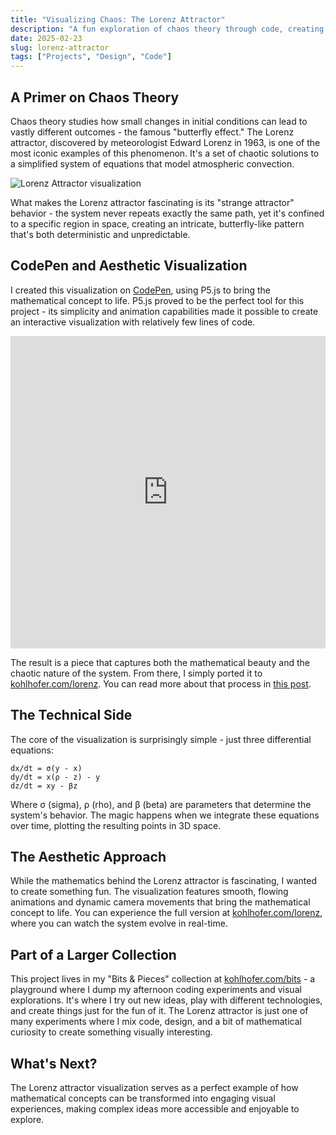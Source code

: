 ```yaml
---
title: "Visualizing Chaos: The Lorenz Attractor"
description: "A fun exploration of chaos theory through code, creating an aesthetic visualization of the Lorenz attractor using P5.js."
date: 2025-02-23
slug: lorenz-attractor
tags: ["Projects", "Design", "Code"]
---
```


## A Primer on Chaos Theory

Chaos theory studies how small changes in initial conditions can lead to vastly different outcomes - the famous "butterfly effect." The Lorenz attractor, discovered by meteorologist Edward Lorenz in 1963, is one of the most iconic examples of this phenomenon. It's a set of chaotic solutions to a simplified system of equations that model atmospheric convection.

![Lorenz Attractor visualization](/images/lorenz-bit.jpg)

What makes the Lorenz attractor fascinating is its "strange attractor" behavior - the system never repeats exactly the same path, yet it's confined to a specific region in space, creating an intricate, butterfly-like pattern that's both deterministic and unpredictable.

## CodePen and Aesthetic Visualization

I created this visualization on [CodePen](https://codepen.io/kohlhofer/pen/ZExzGLK/6dcf9eed602926b0ea193420e56bd4e4), using P5.js to bring the mathematical concept to life. P5.js proved to be the perfect tool for this project - its simplicity and animation capabilities made it possible to create an interactive visualization with relatively few lines of code.

<iframe height="500" style="width: 100%;" scrolling="no" title="Lorenz Attractor Visualization" src="https://codepen.io/kohlhofer/embed/ZExzGLK/6dcf9eed602926b0ea193420e56bd4e4?default-tab=result" frameborder="no" loading="lazy" allowtransparency="true" allowfullscreen="true">
  See the Pen <a href="https://codepen.io/kohlhofer/pen/ZExzGLK">
  Lorenz Attractor Visualization</a> by Alex Kohlhofer (<a href="https://codepen.io/kohlhofer">@kohlhofer</a>)
  on <a href="https://codepen.io">CodePen</a>.
</iframe>

The result is a piece that captures both the mathematical beauty and the chaotic nature of the system. From there, I simply ported it to [kohlhofer.com/lorenz](https://kohlhofer.com/lorenz). You can read more about that process in [this post](https://kohlhofer.com/blog/vibe-coding-kohlhofer).

## The Technical Side

The core of the visualization is surprisingly simple - just three differential equations:

```
dx/dt = σ(y - x)
dy/dt = x(ρ - z) - y
dz/dt = xy - βz
```

Where σ (sigma), ρ (rho), and β (beta) are parameters that determine the system's behavior. The magic happens when we integrate these equations over time, plotting the resulting points in 3D space.

## The Aesthetic Approach

While the mathematics behind the Lorenz attractor is fascinating, I wanted to create something fun. The visualization features smooth, flowing animations and dynamic camera movements that bring the mathematical concept to life. You can experience the full version at [kohlhofer.com/lorenz](https://kohlhofer.com/lorenz), where you can watch the system evolve in real-time.

## Part of a Larger Collection

This project lives in my "Bits & Pieces" collection at [kohlhofer.com/bits](https://kohlhofer.com/bits) - a playground where I dump my afternoon coding experiments and visual explorations. It's where I try out new ideas, play with different technologies, and create things just for the fun of it. The Lorenz attractor is just one of many experiments where I mix code, design, and a bit of mathematical curiosity to create something visually interesting.

## What's Next?

The Lorenz attractor visualization serves as a perfect example of how mathematical concepts can be transformed into engaging visual experiences, making complex ideas more accessible and enjoyable to explore. 
